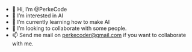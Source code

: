 - 👋 Hi, I’m @PerkeCode
- 👀 I’m interested in AI 
- 🌱 I’m currently learning how to make AI
- 💞️ I’m looking to collaborate with some people.
- 📫 Send me mail on perkecoder@gmail.com if you want to collaborate with me. 

<!---
PerkeCode/PerkeCode is a ✨ special ✨ repository because its `README.md` (this file) appears on your GitHub profile.
You can click the Preview link to take a look at your changes.
--->
